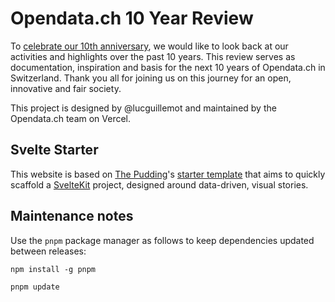 # Opendata.ch 10 Year Review

To [celebrate our 10th anniversary](https://10years.opendata.ch/), we would like to look back at our activities and highlights over the past 10 years. This review serves as documentation, inspiration and basis for the next 10 years of Opendata.ch in Switzerland. Thank you all for joining us on this journey for an open, innovative and fair society.

This project is designed by @lucguillemot and maintained by the Opendata.ch team on Vercel.

## Svelte Starter

This website is based on [The Pudding](https://pudding.cool)'s [starter template](https://github.com/the-pudding/svelte-starter) that aims to quickly scaffold a [SvelteKit](https://kit.svelte.dev/) project, designed around data-driven, visual stories.

## Maintenance notes

Use the `pnpm` package manager as follows to keep dependencies updated between releases:

`npm install -g pnpm`

`pnpm update`
